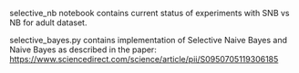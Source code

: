 selective_nb notebook contains current status of experiments with SNB vs NB for adult dataset. 

selective_bayes.py contains implementation of Selective Naive Bayes and Naive Bayes as described in the paper: https://www.sciencedirect.com/science/article/pii/S0950705119306185
